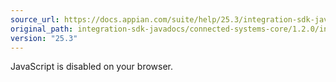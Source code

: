 ```yaml
---
source_url: https://docs.appian.com/suite/help/25.3/integration-sdk-javadocs/connected-systems-core/1.2.0/index.html
original_path: integration-sdk-javadocs/connected-systems-core/1.2.0/index.html
version: "25.3"
---
```


JavaScript is disabled on your browser.